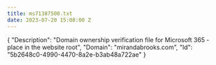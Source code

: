 ```yaml
---
title: ms71387500.txt
date: 2023-07-20 15:08:00 Z
---
```


{
  "Description": "Domain ownership verification file for Microsoft 365 - place in the website root",
  "Domain": "mirandabrooks.com",
  "Id": "5b2648c0-4990-4470-8a2e-b3ab48a722ae"
}